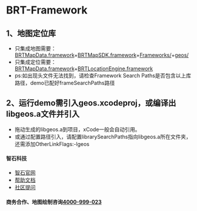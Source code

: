 # BRT-Framework

## 1、地图定位库
* 只集成地图需要：[BRTMapData.framework](./BRTMapData.framework)+[BRTMapSDK.framework](./BRTMapSDK.framework)+[Frameworks/](./Frameworks)+[geos/](./geos)
* 只集成定位需要：[BRTMapData.framework](./BRTMapData.framework)+[BRTLocationEngine.framework](BRTMapDemo/BRTLocationEngine.framework)
* ps:如出现头文件无法找到，请检查Framework Search Paths是否包含以上库路径，demo已配好frameSearchPaths路径

## 2、运行demo需引入geos.xcodeproj，或编译出libgeos.a文件并引入
* 拖动生成的libgeos.a到项目，xCode一般会自动引用。
* 或通过配置路径引入，请配置librarySearchPaths指向libgeos.a所在文件夹，还需添加OtherLinkFlags:-lgeos

#### 智石科技

* [智石官网](http://www.brtbeacon.com)
* [帮助文档](http://help.brtbeacon.com)
* [社区提问](http://bbs.brtbeacon.com)

#### 商务合作、地图绘制咨询[4000-999-023](tel:4000999023)